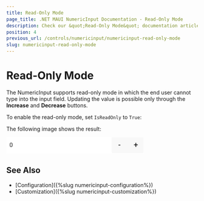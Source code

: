 ```yaml
---
title: Read-Only Mode
page_title: .NET MAUI NumericInput Documentation - Read-Only Mode
description: Check our &quot;Read-Only Mode&quot; documentation article for Telerik NumericInput for .NET MAUI
position: 4
previous_url: /controls/numericinput/numericinput-read-only-mode
slug: numericinput-read-only-mode
---
```


# Read-Only Mode

The NumericInput supports read-only mode in which the end user cannot type into the input field. Updating the value is possible only through the **Increase** and **Decrease** buttons.

To enable the read-only mode, set `IsReadOnly` to `True`:

<snippet id='numericinput-features-readonly' />

The following image shows the result:

![NumericInput Read-Only mode](images/numericinput-read-only-mode.png)

## See Also

- [Configuration]({%slug numericinput-configuration%})
- [Customization]({%slug numericinput-customization%})
